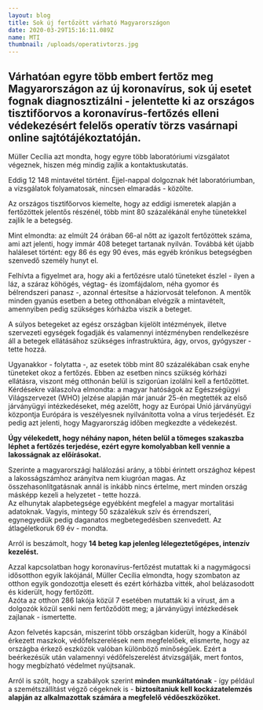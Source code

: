 ```yaml
---
layout: blog
title: Sok új fertőzött várható Magyarországon
date: 2020-03-29T15:16:11.089Z
name: MTI
thumbnail: /uploads/operativtorzs.jpg
---
```

## Várhatóan egyre több embert fertőz meg Magyarországon az új koronavírus, sok új esetet fognak diagnosztizálni - jelentette ki az országos tisztifőorvos a koronavírus-fertőzés elleni védekezésért felelős operatív törzs vasárnapi online sajtótájékoztatóján.

Müller Cecília azt mondta, hogy egyre több laboratóriumi vizsgálatot végeznek, hiszen még mindig zajlik a kontaktuskutatás.

Eddig 12 148 mintavétel történt. Éjjel-nappal dolgoznak hét laboratóriumban, a vizsgálatok folyamatosak, nincsen elmaradás - közölte.

Az országos tisztifőorvos kiemelte, hogy az eddigi ismeretek alapján a fertőzöttek jelentős részénél, több mint 80 százalékánál enyhe tünetekkel zajlik le a betegség.

Mint elmondta: az elmúlt 24 órában 66-al nőtt az igazolt fertőzöttek száma, ami azt jelenti, hogy immár 408 beteget tartanak nyilván. Továbbá két újabb haláleset történt: egy 86 és egy 90 éves, más egyéb krónikus betegségben szenvedő személy hunyt el.

Felhívta a figyelmet ara, hogy aki a fertőzésre utaló tüneteket észlel - ilyen a láz, a száraz köhögés, végtag- és izomfájdalom, néha gyomor és bélrendszeri panasz -, azonnal értesítse a háziorvosát telefonon. A mentők minden gyanús esetben a beteg otthonában elvégzik a mintavételt, amennyiben pedig szükséges kórházba viszik a beteget.

A súlyos betegeket az egész országban kijelölt intézmények, illetve szervezeti egységek fogadják és valamennyi intézményben rendelkezésre áll a betegek ellátásához szükséges infrastruktúra, ágy, orvos, gyógyszer - tette hozzá.

Ugyanakkor - folytatta -, az esetek több mint 80 százalékában csak enyhe tüneteket okoz a fertőzés. Ebben az esetben nincs szükség kórházi ellátásra, viszont még otthonán belül is szigorúan izolálni kell a fertőzöttet.\
Kérdésekre válaszolva elmondta: a magyar hatóságok az Egészségügyi Világszervezet (WHO) jelzése alapján már január 25-én megtették az első járványügyi intézkedéseket, még azelőtt, hogy az Európai Unió járványügyi központja Európára is veszélyesnek nyilvánította volna a vírus terjedését. Ez pedig azt jelenti, hogy Magyarország időben megkezdte a védekezést.

**Úgy vélekedett, hogy néhány napon, héten belül a tömeges szakaszba léphet a fertőzés terjedése, ezért egyre komolyabban kell vennie a lakosságnak az előírásokat.**

Szerinte a magyarországi halálozási arány, a többi érintett országhoz képest a lakosságszámhoz arányítva nem kiugróan magas. Az összehasonlítgatásnak annál is inkább nincs értelme, mert minden ország másképp kezeli a helyzetet - tette hozzá.\
Az elhunytak alapbetegsége egyébként megfelel a magyar mortalitási adatoknak. Vagyis, mintegy 50 százalékuk szív és érrendszeri, egynegyedük pedig daganatos megbetegedésben szenvedett. Az átlagéletkoruk 69 év - mondta.

Arról is beszámolt, hogy **14 beteg kap jelenleg lélegeztetőgépes, intenzív kezelést.**

Azzal kapcsolatban hogy koronavírus-fertőzést mutattak ki a nagymágocsi idősotthon egyik lakójánál, Müller Cecília elmondta, hogy szombaton az otthon egyik gondozottja elesett és ezért kórházba vitték, ahol belázasodott és kiderült, hogy fertőzött.\
Azóta az otthon 286 lakója közül 7 esetében mutatták ki a vírust, ám a dolgozók közül senki nem fertőződött meg; a járványügyi intézkedések zajlanak - ismertette.

Azon felvetés kapcsán, miszerint több országban kiderült, hogy a Kínából érkezett maszkok, védőfelszerelések nem megfelelőek, elismerte, hogy az országba érkező eszközök valóban különböző minőségűek. Ezért a beérkezésük után valamennyi védőfelszerelést átvizsgálják, mert fontos, hogy megbízható védelmet nyújtsanak.

Arról is szólt, hogy a szabályok szerint **minden munkáltatónak** - így például a szemétszállítást végző cégeknek is - **biztosítaniuk kell kockázatelemzés alapján az alkalmazottak számára a megfelelő védőeszközöket.**
